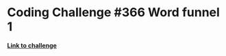 # Coding Challenge #366 Word funnel 1

**[Link to challenge](https://www.reddit.com/r/dailyprogrammer/comments/98ufvz/20180820_challenge_366_easy_word_funnel_1/)**
